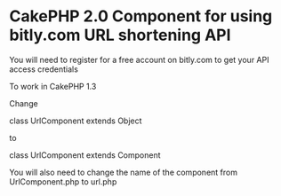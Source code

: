CakePHP 2.0 Component for using bitly.com URL shortening API
=========================

You will need to register for a free account on bitly.com to get your API access credentials

To work in CakePHP 1.3

Change 

class UrlComponent extends Object

to 

class UrlComponent extends Component

You will also need to change the name of the component from UrlComponent.php to url.php
